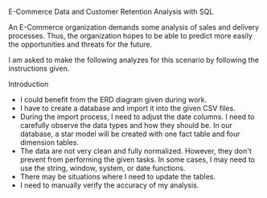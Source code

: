 E-Commerce Data and Customer Retention Analysis with SQL


An E-Commerce organization demands some analysis of sales and delivery processes. Thus, the organization hopes to be able to predict more easily the opportunities and threats for the future.

I am asked to make the following analyzes for this scenario by following the instructions given.

Introduction

- I could benefit from the ERD diagram given during work.
- I have to create a database and import it into the given CSV files.
- During the import process, I need to adjust the date columns. I need to carefully observe the data types and how they should be. In our database, a star model will be created with one fact table and four dimension tables.
- The data are not very clean and fully normalized. However, they don't prevent from performing the given tasks. In some cases, I may need to use the string, window, system, or date functions.
- There may be situations where I need to update the tables.
- I need to manually verify the accuracy of my analysis.